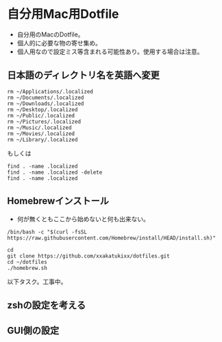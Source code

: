 # 自分用Mac用Dotfile
- 自分用のMacのDotfile。
- 個人的に必要な物の寄せ集め。
- 個人用なので設定ミス等含まれる可能性あり。使用する場合は注意。

## 日本語のディレクトリ名を英語へ変更
```
rm ~/Applications/.localized
rm ~/Documents/.localized
rm ~/Downloads/.localized
rm ~/Desktop/.localized
rm ~/Public/.localized
rm ~/Pictures/.localized
rm ~/Music/.localized
rm ~/Movies/.localized
rm ~/Library/.localized
```
もしくは
```
find . -name .localized
find . -name .localized -delete
find . -name .localized
```

## Homebrewインストール
- 何が無くともここから始めないと何も出来ない。
```
/bin/bash -c "$(curl -fsSL https://raw.githubusercontent.com/Homebrew/install/HEAD/install.sh)"
```

```
cd
git clone https://github.com/xxakatukixx/dotfiles.git
cd ~/dotfiles
./homebrew.sh
```

以下タスク。工事中。
## zshの設定を考える

## GUI側の設定